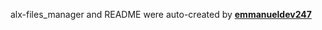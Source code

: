 alx-files_manager and README were auto-created by [**emmanueldev247**](https://github.com/emmanueldev247/)
